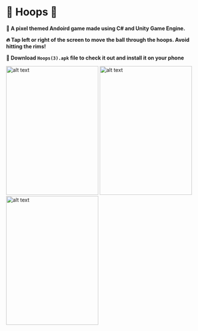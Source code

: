 # 🏀 Hoops 🏀 

**🚀 A pixel themed Andoird game made using C# and Unity Game Engine.**

**🔥 Tap left or right of the screen to move the ball through the hoops. Avoid hitting the rims!**

**👀 Download `Hoops(3).apk` file to check it out and install it on your phone**

<img src="http://safwanhossain.com/images/Hoops-1.jpg" alt="alt text" width="250" height="350"> <img src="http://safwanhossain.com/images/Hoops.jpg" alt="alt text" width="250" height="350"> <img src="http://safwanhossain.com/images/Hoops-2.jpg" alt="alt text" width="250" height="350">

